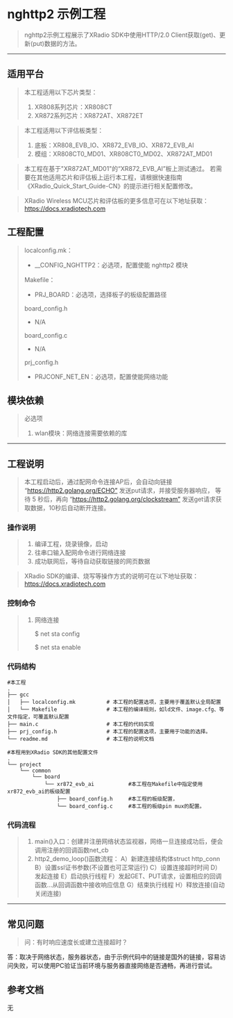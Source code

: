 # nghttp2  示例工程

> nghttp2示例工程展示了XRadio SDK中使用HTTP/2.0 Client获取(get)、更新(put)数据的方法。
>

---

## 适用平台

> 本工程适用以下芯片类型：
>
> 1. XR808系列芯片：XR808CT
> 2. XR872系列芯片：XR872AT、XR872ET

> 本工程适用以下评估板类型：
> 1. 底板：XR808_EVB_IO、XR872_EVB_IO、XR872_EVB_AI
> 2. 模组：XR808CT0_MD01、XR808CT0_MD02、XR872AT_MD01

> 本工程在基于"XR872AT_MD01"的“XR872_EVB_AI”板上测试通过。
> 若需要在其他适用芯片和评估板上运行本工程，请根据快速指南《XRadio_Quick_Start_Guide-CN》的提示进行相关配置修改。

> XRadio Wireless MCU芯片和评估板的更多信息可在以下地址获取：
> https://docs.xradiotech.com

## 工程配置

> localconfig.mk：
> * __CONFIG_NGHTTP2：必选项，配置使能 nghttp2 模块
>
> Makefile：
> * PRJ_BOARD：必选项，选择板子的板级配置路径
>
> board_config.h
> * N/A
>
> board_config.c
> * N/A
>
> prj_config.h
>
> * PRJCONF_NET_EN：必选项，配置使能网络功能

## 模块依赖

> 必选项
>
> 1. wlan模块：网络连接需要依赖的库

---

## 工程说明

> 本工程启动后，通过配网命令连接AP后，会自动向链接 “https://http2.golang.org/ECHO” 发送put请求，并接受服务器响应，
> 等待 5 秒后，再向 “https://http2.golang.org/clockstream” 发送get请求获取数据，10秒后自动断开连接。

### 操作说明

> 1. 编译工程，烧录镜像，启动
> 2. 往串口输入配网命令进行网络连接
> 3. 成功联网后，等待自动获取链接的网页数据

> XRadio SDK的编译、烧写等操作方式的说明可在以下地址获取：
> https://docs.xradiotech.com

### 控制命令

> 1. 网络连接
>
>    $ net sta config <ssid> <passphrase>
>
>    $ net sta enable

### 代码结构
```
#本工程
.
├── gcc
│   ├── localconfig.mk          # 本工程的配置选项，主要用于覆盖默认全局配置
│   └── Makefile                # 本工程的编译规则，如ld文件、image.cfg、等文件指定，可覆盖默认配置
├── main.c                      # 本工程的代码实现
├── prj_config.h                # 本工程的配置选项，主要用于功能的选择。
└── readme.md                   # 本工程的说明文档

#本程用到XRadio SDK的其他配置文件
.
└── project
    └── common
        └── board
            └── xr872_evb_ai           #本工程在Makefile中指定使用xr872_evb_ai的板级配置
                ├── board_config.h     #本工程的板级配置，
                └── board_config.c     #本工程的板级pin mux的配置。
```
### 代码流程

> 1. main()入口：创建并注册网络状态监视器，网络一旦连接成功后，便会调用注册的回调函数net_cb
> 2. http2_demo_loop()函数流程：
>   A）新建连接结构体struct http_conn
>   B）设置ssl证书参数(不设置也可正常运行)
>   C）设置连接超时时间
>   D）发起连接
>   E）启动执行线程
>   F）发起GET、PUT请求，设置相应的回调函数...从回调函数中接收响应信息
>   G）结束执行线程
>   H）释放连接(自动关闭连接)
>

---

## 常见问题

> 问：有时响应速度长或建立连接超时？

   答：取决于网络状态，服务器状态，由于示例代码中的链接是国外的链接，容易访问失败，可以使用PC验证当前环境与服务器直接网络是否通畅，再进行尝试。

## 参考文档

无

